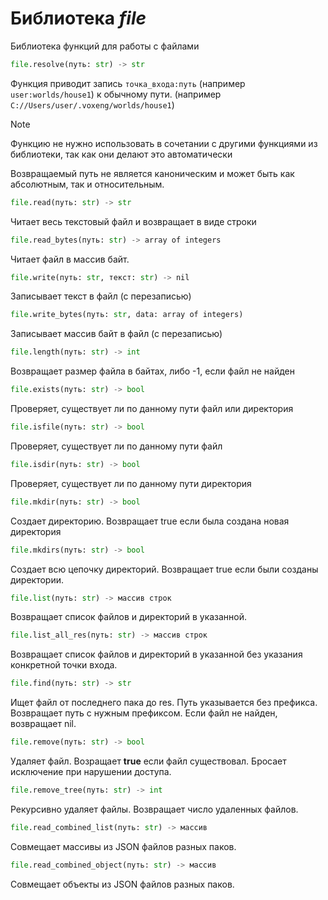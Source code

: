 # Библиотека *file*

Библиотека функций для работы с файлами

```python
file.resolve(путь: str) -> str
```

Функция приводит запись `точка_входа:путь` (например `user:worlds/house1`) к обычному пути. (например `C://Users/user/.voxeng/worlds/house1`)

> [!NOTE]
> Функцию не нужно использовать в сочетании с другими функциями из библиотеки, так как они делают это автоматически

Возвращаемый путь не является каноническим и может быть как абсолютным, так и относительным.

```python
file.read(путь: str) -> str
```

Читает весь текстовый файл и возвращает в виде строки

```python
file.read_bytes(путь: str) -> array of integers
```

Читает файл в массив байт.

```python
file.write(путь: str, текст: str) -> nil
```

Записывает текст в файл (с перезаписью)

```python
file.write_bytes(путь: str, data: array of integers)
```

Записывает массив байт в файл (с перезаписью)

```python
file.length(путь: str) -> int
```

Возвращает размер файла в байтах, либо -1, если файл не найден

```python
file.exists(путь: str) -> bool
```

Проверяет, существует ли по данному пути файл или директория

```python
file.isfile(путь: str) -> bool
```

Проверяет, существует ли по данному пути файл

```python
file.isdir(путь: str) -> bool
```

Проверяет, существует ли по данному пути директория

```python
file.mkdir(путь: str) -> bool
```

Создает директорию. Возвращает true если была создана новая директория

```python
file.mkdirs(путь: str) -> bool
```

Создает всю цепочку директорий. Возвращает true если были созданы директории.

```python
file.list(путь: str) -> массив строк
```

Возвращает список файлов и директорий в указанной.

```python
file.list_all_res(путь: str) -> массив строк
```

Возвращает список файлов и директорий в указанной без указания конкретной точки входа.

```python
file.find(путь: str) -> str
```

Ищет файл от последнего пака до res. Путь указывается без префикса. Возвращает путь с нужным префиксом. Если файл не найден, возвращает nil.

```python
file.remove(путь: str) -> bool
```

Удаляет файл. Возращает **true** если файл существовал. Бросает исключение при нарушении доступа.

```python
file.remove_tree(путь: str) -> int
```

Рекурсивно удаляет файлы. Возвращает число удаленных файлов.

```python
file.read_combined_list(путь: str) -> массив
```

Совмещает массивы из JSON файлов разных паков.

```python
file.read_combined_object(путь: str) -> массив
```

Совмещает объекты из JSON файлов разных паков.
